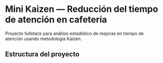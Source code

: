 # Mini Kaizen — Reducción del tiempo de atención en cafetería

Proyecto fullstack para análisis estadístico de mejoras en tiempo de atención usando metodología Kaizen.

## Estructura del proyecto
